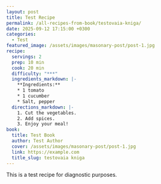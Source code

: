 ```yaml
---
layout: post
title: Test Recipe
permalink: /all-recipes-from-book/testovaia-kniga/
date: 2025-09-12 17:15:00 +0300
categories:
  - Test
featured_image: /assets/images/masonary-post/post-1.jpg
recipe:
  servings: 2
  prep: 10 min
  cook: 20 min
  difficulty: "***"
  ingredients_markdown: |-
    **Ingredients:**
    * 1 tomato
    * 1 cucumber
    * Salt, pepper
  directions_markdown: |-
    1. Cut the vegetables.
    2. Add spices.
    3. Enjoy your meal!
book:
  title: Test Book
  author: Test Author
  cover: /assets/images/masonary-post/post-1.jpg
  link: https://example.com
  title_slug: testovaia kniga
---
```

This is a test recipe for diagnostic purposes.
